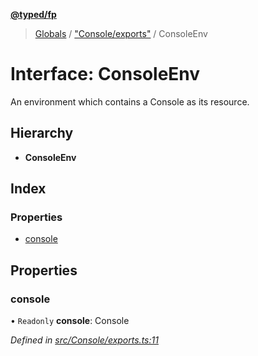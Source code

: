 **[@typed/fp](../README.md)**

> [Globals](../globals.md) / ["Console/exports"](../modules/_console_exports_.md) / ConsoleEnv

# Interface: ConsoleEnv

An environment which contains a Console as its resource.

## Hierarchy

* **ConsoleEnv**

## Index

### Properties

* [console](_console_exports_.consoleenv.md#console)

## Properties

### console

• `Readonly` **console**: Console

*Defined in [src/Console/exports.ts:11](https://github.com/TylorS/typed-fp/blob/6ccb290/src/Console/exports.ts#L11)*
